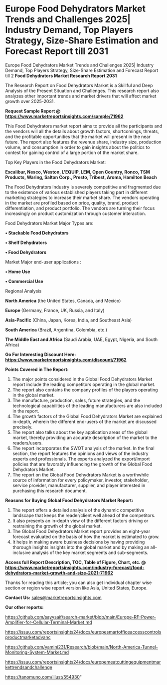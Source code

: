 # Europe Food Dehydrators Market Trends and Challenges 2025| Industry Demand, Top Players Strategy, Size-Share Estimation and Forecast Report till 2031
Europe Food Dehydrators Market Trends and Challenges 2025| Industry Demand, Top Players Strategy, Size-Share Estimation and Forecast Report till 2
<strong>Food Dehydrators Market Research Report 2031</strong>

The Research Report on Food Dehydrators Market is a Skillful and Deep Analysis of the Present Situation and Challenges. This research report also analyzes other important trends and market drivers that will affect market growth over 2025-2031.

<strong>Request Sample Report @ <a href=https://www.marketreportsinsights.com/sample/71962>https://www.marketreportsinsights.com/sample/71962</a></strong>

This Food Dehydrators market report aims to provide all the participants and the vendors will all the details about growth factors, shortcomings, threats, and the profitable opportunities that the market will present in the near future. The report also features the revenue share, industry size, production volume, and consumption in order to gain insights about the politics to contest for gaining control of a large portion of the market share.

Top Key Players in the Food Dehydrators Market:

<strong>Excalibur, Nesco, Weston, L'EQUIP, LEM, Open Country, Ronco, TSM Products, Waring, Salton Corp., Presto, Tribest, Aroma, Hamilton Beach</strong>

The Food Dehydrators Industry is severely competitive and fragmented due to the existence of various established players taking part in different marketing strategies to increase their market share. The vendors operating in the market are profiled based on price, quality, brand, product differentiation, and product portfolio. The vendors are turning their focus increasingly on product customization through customer interaction.

Food Dehydrators Market Major Types are:

<strong>• Stackable Food Dehydrators

• Shelf Dehydrators

• Food Dehydrators</strong>

Market Major end-user applications :

<strong>• Home Use

• Commercial Use</strong>

Regional Analysis

</u><strong><b>North America</b></strong> (the United States, Canada, and Mexico)

<strong><b>Europe </b></strong>(Germany, France, UK, Russia, and Italy)

<strong><b>Asia-Pacific</b></strong> (China, Japan, Korea, India, and Southeast Asia)

<strong><b>South America</b></strong> (Brazil, Argentina, Colombia, etc.)

<strong><b>The Middle East and Africa</b></strong> (Saudi Arabia, UAE, Egypt, Nigeria, and South Africa)

<strong>Go For Interesting Discount Here: <a href=https://www.marketreportsinsights.com/discount/71962>https://www.marketreportsinsights.com/discount/71962</a></strong>

<strong>Points Covered in The Report:</strong>
<ol>
  <li>The major points considered in the Global Food Dehydrators Market report include the leading competitors operating in the global market.</li>
  <li>The report also contains the company profiles of the players operating in the global market.</li>
  <li>The manufacture, production, sales, future strategies, and the technological capabilities of the leading manufacturers are also included in the report.</li>
  <li>The growth factors of the Global Food Dehydrators Market are explained in-depth, wherein the different end-users of the market are discussed precisely.</li>
  <li>The report also talks about the key application areas of the global market, thereby providing an accurate description of the market to the readers/users.</li>
  <li>The report incorporates the SWOT analysis of the market. In the final section, the report features the opinions and views of the industry experts and professionals. The experts analyzed the export/import policies that are favorably influencing the growth of the Global Food Dehydrators Market.</li>
  <li>The report on the Global Food Dehydrators Market is a worthwhile source of information for every policymaker, investor, stakeholder, service provider, manufacturer, supplier, and player interested in purchasing this research document.</li>
</ol>
<strong>Reasons for Buying Global Food Dehydrators Market Report:</strong>

<ol>
  <li>The report offers a detailed analysis of the dynamic competitive landscape that keeps the reader/client well ahead of the competitors.</li>
  <li>It also presents an in-depth view of the different factors driving or restraining the growth of the global market.</li>
  <li>The Global Food Dehydrators Market report provides an eight-year forecast evaluated on the basis of how the market is estimated to grow.</li>
  <li>It helps in making aware business decisions by having providing thorough insights insights into the global market and by making an all-inclusive analysis of the key market segments and sub-segments.</li>
</ol>
<strong>Access full Report Description, TOC, Table of Figure, Chart, etc. @ <a href=https://www.marketreportsinsights.com/industry-forecast/food-dehydrators-market-growth-and-size-2021-71962>https://www.marketreportsinsights.com/industry-forecast/food-dehydrators-market-growth-and-size-2021-71962</a></strong>


Thanks for reading this article; you can also get individual chapter wise section or region wise report version like Asia, United States, Europe.

<strong>Contact Us:</strong>
sales@marketreportsinsights.com

<strong>Our other reports:</strong>

<a href=https://github.com/sayysaif/search-market/blob/main/Europe-RF-Power-Amplifier-for-Cellular-Terminal-Market.md>https://github.com/sayysaif/search-market/blob/main/Europe-RF-Power-Amplifier-for-Cellular-Terminal-Market.md</a>

<a href=https://issuu.com/reportsinsights24/docs/europesmartofficeaccesscontrolsproductmarketadvanc>https://issuu.com/reportsinsights24/docs/europesmartofficeaccesscontrolsproductmarketadvanc</a>

<a href=https://github.com/yamini231/Research/blob/main/North-America-Tunnel-Monitoring-System-Market.md>https://github.com/yamini231/Research/blob/main/North-America-Tunnel-Monitoring-System-Market.md</a>

<a href=https://issuu.com/reportsinsights24/docs/europemeatcuttingequipmentmarkettrendsandchallenge>https://issuu.com/reportsinsights24/docs/europemeatcuttingequipmentmarkettrendsandchallenge</a>

<a href=https://tanomuno.com/illust/554930>https://tanomuno.com/illust/554930</a>"

